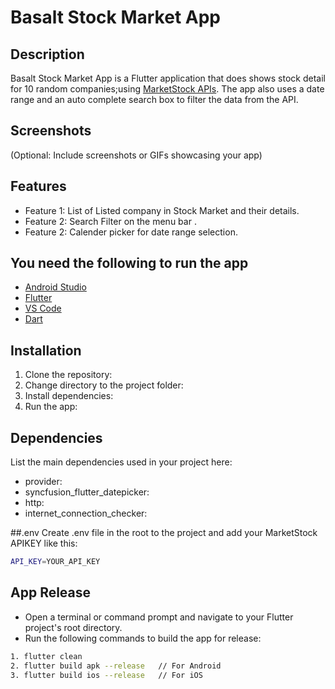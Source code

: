 # Basalt Stock Market App

## Description

Basalt Stock Market App is a Flutter application that does shows stock detail for 10 random companies;using [MarketStock APIs](https://marketstack.com/).
The app also uses a date range and an auto complete search box to filter the data from the API.

## Screenshots

(Optional: Include screenshots or GIFs showcasing your app)

## Features

- Feature 1: List of Listed company in Stock Market and their details.
- Feature 2: Search Filter on the menu bar .
- Feature 2: Calender picker for date range selection.


## You need the following to run the app
- [Android Studio](https://developer.android.com/studio)
- [Flutter](https://docs.flutter.dev/get-started/install)
- [VS Code](https://code.visualstudio.com/)
- [Dart](https://dart.dev/)
## Installation

1. Clone the repository:
2. Change directory to the project folder:
3. Install dependencies:
4. Run the app:

## Dependencies

List the main dependencies used in your project here:

- provider:
- syncfusion_flutter_datepicker:
- http:
- internet_connection_checker:

##.env
Create .env file in the root to the project and add your MarketStock APIKEY like this:
```bash
API_KEY=YOUR_API_KEY
```

##  App Release
- Open a terminal or command prompt and navigate to your Flutter project's root directory.
- Run the following commands to build the app for release:
```bash
1. flutter clean
2. flutter build apk --release   // For Android
3. flutter build ios --release   // For iOS
```

